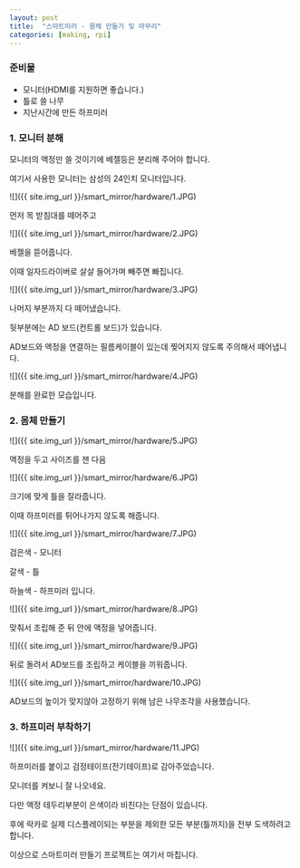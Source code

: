 ```yaml
---
layout: post
title:  "스마트미러 - 몸체 만들기 및 마무리"
categories: [making, rpi]
---
```


### 준비물

* 모니터(HDMI를 지원하면 좋습니다.)
* 틀로 쓸 나무
* 지난시간에 만든 하프미러

### 1. 모니터 분해

모니터의 액정만 쓸 것이기에 베젤등은 분리해 주어야 합니다.

여기서 사용한 모니터는 삼성의 24인치 모니터입니다.

![]({{ site.img_url }}/smart_mirror/hardware/1.JPG)

먼저 목 받침대를 떼어주고

![]({{ site.img_url }}/smart_mirror/hardware/2.JPG)

베젤을 뜯어줍니다.

이때 일자드라이버로 살살 들어가며 빼주면 빠집니다.

![]({{ site.img_url }}/smart_mirror/hardware/3.JPG)

나머지 부분까지 다 떼어냈습니다.

뒷부분에는 AD 보드(컨트롤 보드)가 있습니다.

AD보드와 액정을 연결하는 필름케이블이 있는데 찢어지지 않도록 주의해서 떼어냅니다.

![]({{ site.img_url }}/smart_mirror/hardware/4.JPG)

분해를 완료한 모습입니다.

### 2. 몸체 만들기

![]({{ site.img_url }}/smart_mirror/hardware/5.JPG)

액정을 두고 사이즈를 잰 다음

![]({{ site.img_url }}/smart_mirror/hardware/6.JPG)

크기에 맞게 틀을 잘라줍니다.

이때 하프미러를 튀어나가지 않도록 해줍니다.

![]({{ site.img_url }}/smart_mirror/hardware/7.JPG)

검은색 - 모니터

갈색 - 틀

하늘색 - 하프미러 입니다.

![]({{ site.img_url }}/smart_mirror/hardware/8.JPG)

맞춰서 조립해 준 뒤 안에 액정을 넣어줍니다.

![]({{ site.img_url }}/smart_mirror/hardware/9.JPG)

뒤로 돌려서 AD보드를 조립하고 케이블을 끼워줍니다.

![]({{ site.img_url }}/smart_mirror/hardware/10.JPG)

AD보드의 높이가 맞지않아 고정하기 위해 남은 나무조각을 사용했습니다.

### 3. 하프미러 부착하기

![]({{ site.img_url }}/smart_mirror/hardware/11.JPG)

하프미러를 붙이고 검정테이프(전기테이프)로 감아주었습니다.

모니터를 켜보니 잘 나오네요.

다만 액정 테두리부분이 은색이라 비친다는 단점이 있습니다.

후에 락카로 실제 디스플레이되는 부분을 제외한 모든 부분(틀까지)을 전부 도색하려고 합니다.

이상으로 스마트미러 만들기 프로젝트는 여기서 마칩니다.



